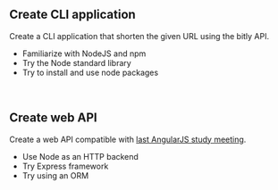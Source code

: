 ## Create CLI application

Create a CLI application that
shorten the given URL using the bitly API.

* Familiarize with NodeJS and npm
* Try the Node standard library
* Try to install and use node packages

<br>

## Create web API

Create a web API compatible with
[last AngularJS study meeting](http://meetups.claudetech.com/1-angular-intro/#/).

* Use Node as an HTTP backend
* Try Express framework
* Try using an ORM
